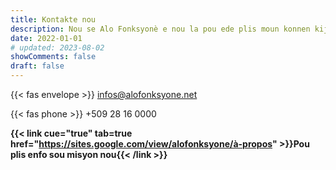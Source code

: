 ```yaml
---
title: Kontakte nou
description: Nou se Alo Fonksyonè e nou la pou ede plis moun konnen kijan fonksyon piblik la òganize, dwa ak devwa fonksyonè yo ak wòl administrasyon piblik la.
date: 2022-01-01
# updated: 2023-08-02
showComments: false
draft: false
---
```


{{< fas envelope >}} infos@alofonksyone.net

{{< fas phone >}} +509 28 16 0000

**{{< link cue="true" tab=true href="https://sites.google.com/view/alofonksyone/à-propos" >}}Pou plis enfo sou misyon nou{{< /link >}}**

